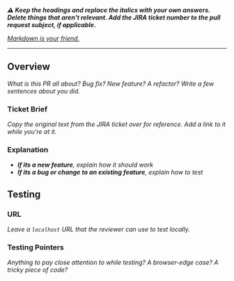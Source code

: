 _**⚠️ Keep the headings and replace the italics with your own answers. Delete things that aren't relevant. Add the JIRA ticket number to the pull request subject, if applicable.**_

_[Markdown is your friend.](https://github.github.com/gfm/)_

---

## Overview

_What is this PR all about? Bug fix? New feature? A refactor? Write a few sentences about you did._

### Ticket Brief

_Copy the original text from the JIRA ticket over for reference. Add a link to it while you're at it._

### Explanation

- _**If its a new feature**, explain how it should work_
- _**If its a bug or change to an existing feature**, explain how to test_

## Testing

### URL

_Leave a `localhost` URL that the reviewer can use to test locally._

### Testing Pointers

_Anything to pay close attention to while testing? A browser-edge case? A tricky piece of code?_
